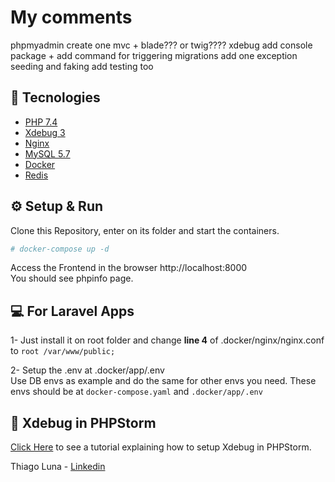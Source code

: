 # My comments






phpmyadmin
create one mvc + blade??? or twig????
xdebug
add console package + add command for triggering migrations
add one exception
seeding and faking
add testing too





## 🚀 Tecnologies

- [PHP 7.4](https://php.net)
- [Xdebug 3](https://xdebug.org/)
- [Nginx](https://nginx.com/)
- [MySQL 5.7](https://mysql.com)
- [Docker](https://docker.com)
- [Redis](https://redis.io/)

## ⚙️ Setup & Run
Clone this Repository, enter on its folder and start the containers.
```sh 
# docker-compose up -d
```  
Access the Frontend in the browser http://localhost:8000  
You should see phpinfo page.

## 💻 For Laravel Apps
1- Just install it on root folder and change **line 4** of 
.docker/nginx/nginx.conf to `root /var/www/public;`  
  
2- Setup the .env at .docker/app/.env  
Use DB envs as example and do the same for other envs you need.
These envs should be at `docker-compose.yaml` and `.docker/app/.env` 

## 📝 Xdebug in PHPStorm
<a href="https://dev.to/thiagoluna/xdebug-3-no-phpstorm-com-php-7-4-55jm" target="_blank">Click Here</a>
to see a tutorial explaining how to setup 
Xdebug in PHPStorm.

Thiago Luna - <a href="https://www.linkedin.com/in/thiago-luna/" target="_blank">Linkedin</a>